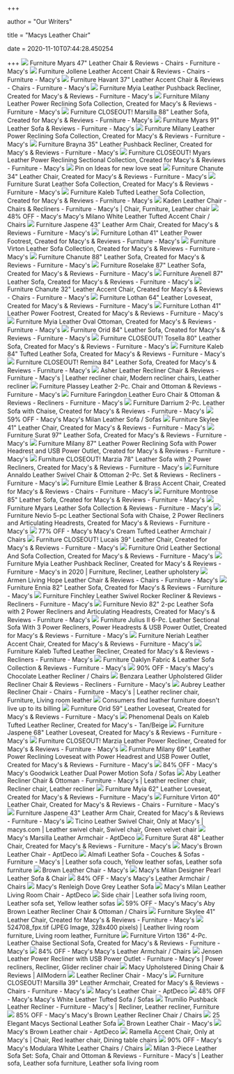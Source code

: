 +++
        
author = "Our Writers"
        
title = "Macys Leather Chair"
        
date = 2020-11-10T07:44:28.450254
        
+++
[ ![](https://slimages.macys.com/is/image/MCY/products/1/optimized/3416981_fpx.tif?op_sharpen=1&wid=500&hei=613&fit=fit,1&$filtersm$)](https://slimages.macys.com/is/image/MCY/products/1/optimized/3416981_fpx.tif?op_sharpen=1&wid=500&hei=613&fit=fit,1&$filtersm$) Furniture Myars 47" Leather Chair & Reviews - Chairs - Furniture - Macy's
[ ![](https://slimages.macys.com/is/image/MCY/products/4/optimized/8358894_fpx.tif?op_sharpen=1&wid=500&hei=613&fit=fit,1&$filtersm$)](https://slimages.macys.com/is/image/MCY/products/4/optimized/8358894_fpx.tif?op_sharpen=1&wid=500&hei=613&fit=fit,1&$filtersm$) Furniture Jollene Leather Accent Chair & Reviews - Chairs - Furniture -  Macy's
[ ![](https://slimages.macys.com/is/image/MCY/products/4/optimized/10442124_fpx.tif?op_sharpen=1&wid=500&hei=613&fit=fit,1&$filtersm$)](https://slimages.macys.com/is/image/MCY/products/4/optimized/10442124_fpx.tif?op_sharpen=1&wid=500&hei=613&fit=fit,1&$filtersm$) Furniture Havant 37" Leather Accent Chair & Reviews - Chairs - Furniture -  Macy's
[ ![](https://slimages.macys.com/is/image/MCY/products/2/optimized/8507942_fpx.tif?op_sharpen=1&wid=500&hei=613&fit=fit,1&$filtersm$)](https://slimages.macys.com/is/image/MCY/products/2/optimized/8507942_fpx.tif?op_sharpen=1&wid=500&hei=613&fit=fit,1&$filtersm$) Furniture Myia Leather Pushback Recliner, Created for Macy's & Reviews -  Furniture - Macy's
[ ![](https://slimages.macys.com/is/image/MCY/products/3/optimized/9690093_fpx.tif?op_sharpen=1&wid=500&hei=613&fit=fit,1&$filtersm$)](https://slimages.macys.com/is/image/MCY/products/3/optimized/9690093_fpx.tif?op_sharpen=1&wid=500&hei=613&fit=fit,1&$filtersm$) Furniture Milany Leather Power Reclining Sofa Collection, Created for Macy's  & Reviews - Furniture - Macy's
[ ![](https://slimages.macys.com/is/image/MCY/products/0/optimized/8864420_fpx.tif?op_sharpen=1&wid=500&hei=613&fit=fit,1&$filtersm$)](https://slimages.macys.com/is/image/MCY/products/0/optimized/8864420_fpx.tif?op_sharpen=1&wid=500&hei=613&fit=fit,1&$filtersm$) Furniture CLOSEOUT! Marsilla 88" Leather Sofa, Created for Macy's & Reviews  - Furniture - Macy's
[ ![](https://slimages.macys.com/is/image/MCY/products/1/optimized/3417051_fpx.tif?op_sharpen=1&wid=500&hei=613&fit=fit,1&$filtersm$)](https://slimages.macys.com/is/image/MCY/products/1/optimized/3417051_fpx.tif?op_sharpen=1&wid=500&hei=613&fit=fit,1&$filtersm$) Furniture Myars 91" Leather Sofa & Reviews - Furniture - Macy's
[ ![](https://slimages.macys.com/is/image/MCY/products/7/optimized/9850007_fpx.tif)](https://slimages.macys.com/is/image/MCY/products/7/optimized/9850007_fpx.tif) Furniture Milany Leather Power Reclining Sofa Collection, Created for Macy's  & Reviews - Furniture - Macy's
[ ![](https://slimages.macys.com/is/image/MCY/products/4/optimized/16532674_fpx.tif?op_sharpen=1&wid=500&hei=613&fit=fit,1&$filtersm$)](https://slimages.macys.com/is/image/MCY/products/4/optimized/16532674_fpx.tif?op_sharpen=1&wid=500&hei=613&fit=fit,1&$filtersm$) Furniture Brayna 35" Leather Pushback Recliner, Created for Macy's &  Reviews - Furniture - Macy's
[ ![](https://slimages.macys.com/is/image/MCY/products/4/optimized/9319614_fpx.tif?op_sharpen=1&wid=500&hei=613&fit=fit,1&$filtersm$)](https://slimages.macys.com/is/image/MCY/products/4/optimized/9319614_fpx.tif?op_sharpen=1&wid=500&hei=613&fit=fit,1&$filtersm$) Furniture CLOSEOUT! Myars Leather Power Reclining Sectional Collection,  Created for Macy's & Reviews - Furniture - Macy's
[ ![](https://i.pinimg.com/originals/c8/bf/fa/c8bffae2c24a861879cd542c3760e3e4.jpg)](https://i.pinimg.com/originals/c8/bf/fa/c8bffae2c24a861879cd542c3760e3e4.jpg) Pin on Ideas for new love seat
[ ![](https://slimages.macys.com/is/image/MCY/products/2/optimized/14565422_fpx.tif?op_sharpen=1&wid=500&hei=613&fit=fit,1&$filtersm$)](https://slimages.macys.com/is/image/MCY/products/2/optimized/14565422_fpx.tif?op_sharpen=1&wid=500&hei=613&fit=fit,1&$filtersm$) Furniture Chanute 34" Leather Chair, Created for Macy's & Reviews -  Furniture - Macy's
[ ![](https://slimages.macys.com/is/image/MCY/products/2/optimized/13065982_fpx.tif)](https://slimages.macys.com/is/image/MCY/products/2/optimized/13065982_fpx.tif) Furniture Surat Leather Sofa Collection, Created for Macy's & Reviews -  Furniture - Macy's
[ ![](https://slimages.macys.com/is/image/MCY/products/8/optimized/15800048_fpx.tif?op_sharpen=1&wid=500&hei=613&fit=fit,1&$filtersm$)](https://slimages.macys.com/is/image/MCY/products/8/optimized/15800048_fpx.tif?op_sharpen=1&wid=500&hei=613&fit=fit,1&$filtersm$) Furniture Kaleb Tufted Leather Sofa Collection, Created for Macy's &  Reviews - Furniture - Macy's
[ ![](https://i.pinimg.com/originals/61/66/e8/6166e80028756e33ffa152d9ffb40182.jpg)](https://i.pinimg.com/originals/61/66/e8/6166e80028756e33ffa152d9ffb40182.jpg) Kaden Leather Chair - Chairs & Recliners - Furniture - Macy's | Chair,  Furniture, Leather chair
[ ![](https://images.kaiyo.com/30936/macys/chairs/accent-chairs/macys-milano-white-leather-tufted-accent-chair.jpeg)](https://images.kaiyo.com/30936/macys/chairs/accent-chairs/macys-milano-white-leather-tufted-accent-chair.jpeg) 48% OFF - Macy's Macy's Milano White Leather Tufted Accent Chair / Chairs
[ ![](https://slimages.macys.com/is/image/MCY/products/5/optimized/14857305_fpx.tif?op_sharpen=1&wid=500&hei=613&fit=fit,1&$filtersm$)](https://slimages.macys.com/is/image/MCY/products/5/optimized/14857305_fpx.tif?op_sharpen=1&wid=500&hei=613&fit=fit,1&$filtersm$) Furniture Jaspene 43" Leather Arm Chair, Created for Macy's & Reviews -  Furniture - Macy's
[ ![](https://slimages.macys.com/is/image/MCY/products/7/optimized/13799907_fpx.tif?op_sharpen=1&wid=500&hei=613&fit=fit,1&$filtersm$)](https://slimages.macys.com/is/image/MCY/products/7/optimized/13799907_fpx.tif?op_sharpen=1&wid=500&hei=613&fit=fit,1&$filtersm$) Furniture Lothan 41" Leather Power Footrest, Created for Macy's & Reviews -  Furniture - Macy's
[ ![](https://slimages.macys.com/is/image/MCY/products/2/optimized/13080992_fpx.tif)](https://slimages.macys.com/is/image/MCY/products/2/optimized/13080992_fpx.tif) Furniture Virton Leather Sofa Collection, Created for Macy's & Reviews -  Furniture - Macy's
[ ![](https://slimages.macys.com/is/image/MCY/products/2/optimized/13940532_fpx.tif?op_sharpen=1&wid=500&hei=613&fit=fit,1&$filtersm$)](https://slimages.macys.com/is/image/MCY/products/2/optimized/13940532_fpx.tif?op_sharpen=1&wid=500&hei=613&fit=fit,1&$filtersm$) Furniture Chanute 88" Leather Sofa, Created for Macy's & Reviews - Furniture  - Macy's
[ ![](https://slimages.macys.com/is/image/MCY/products/4/optimized/8667704_fpx.tif?op_sharpen=1&wid=500&hei=613&fit=fit,1&$filtersm$)](https://slimages.macys.com/is/image/MCY/products/4/optimized/8667704_fpx.tif?op_sharpen=1&wid=500&hei=613&fit=fit,1&$filtersm$) Furniture Roselake 87" Leather Sofa, Created for Macy's & Reviews -  Furniture - Macy's
[ ![](https://slimages.macys.com/is/image/MCY/products/1/optimized/9804051_fpx.tif?op_sharpen=1&wid=500&hei=613&fit=fit,1&$filtersm$)](https://slimages.macys.com/is/image/MCY/products/1/optimized/9804051_fpx.tif?op_sharpen=1&wid=500&hei=613&fit=fit,1&$filtersm$) Furniture Avenell 87" Leather Sofa, Created for Macy's & Reviews - Furniture  - Macy's
[ ![](https://slimages.macys.com/is/image/MCY/products/6/optimized/13939356_fpx.tif?$filterlrg$&wid=327)](https://slimages.macys.com/is/image/MCY/products/6/optimized/13939356_fpx.tif?$filterlrg$&wid=327) Furniture Chanute 32" Leather Accent Chair, Created for Macy's & Reviews -  Chairs - Furniture - Macy's
[ ![](https://slimages.macys.com/is/image/MCY/products/4/optimized/13914234_fpx.tif?op_sharpen=1&wid=500&hei=613&fit=fit,1&$filtersm$)](https://slimages.macys.com/is/image/MCY/products/4/optimized/13914234_fpx.tif?op_sharpen=1&wid=500&hei=613&fit=fit,1&$filtersm$) Furniture Lothan 64" Leather Loveseat, Created for Macy's & Reviews -  Furniture - Macy's
[ ![](https://slimages.macys.com/is/image/MCY/products/7/optimized/13799907_fpx.tif)](https://slimages.macys.com/is/image/MCY/products/7/optimized/13799907_fpx.tif) Furniture Lothan 41" Leather Power Footrest, Created for Macy's & Reviews -  Furniture - Macy's
[ ![](https://slimages.macys.com/is/image/MCY/products/5/optimized/8580755_fpx.tif?op_sharpen=1&wid=500&hei=613&fit=fit,1&$filtersm$)](https://slimages.macys.com/is/image/MCY/products/5/optimized/8580755_fpx.tif?op_sharpen=1&wid=500&hei=613&fit=fit,1&$filtersm$) Furniture Myia Leather Oval Ottoman, Created for Macy's & Reviews -  Furniture - Macy's
[ ![](https://slimages.macys.com/is/image/MCY/products/2/optimized/9706412_fpx.tif?op_sharpen=1&wid=500&hei=613&fit=fit,1&$filtersm$)](https://slimages.macys.com/is/image/MCY/products/2/optimized/9706412_fpx.tif?op_sharpen=1&wid=500&hei=613&fit=fit,1&$filtersm$) Furniture Orid 84" Leather Sofa, Created for Macy's & Reviews - Furniture -  Macy's
[ ![](https://slimages.macys.com/is/image/MCY/products/2/optimized/10100892_fpx.tif?op_sharpen=1&wid=500&hei=613&fit=fit,1&$filtersm$)](https://slimages.macys.com/is/image/MCY/products/2/optimized/10100892_fpx.tif?op_sharpen=1&wid=500&hei=613&fit=fit,1&$filtersm$) Furniture CLOSEOUT! Tosella 80" Leather Sofa, Created for Macy's & Reviews  - Furniture - Macy's
[ ![](https://slimages.macys.com/is/image/MCY/products/6/optimized/9491996_fpx.tif?op_sharpen=1&wid=500&hei=613&fit=fit,1&$filtersm$)](https://slimages.macys.com/is/image/MCY/products/6/optimized/9491996_fpx.tif?op_sharpen=1&wid=500&hei=613&fit=fit,1&$filtersm$) Furniture Kaleb 84" Tufted Leather Sofa, Created for Macy's & Reviews -  Furniture - Macy's
[ ![](https://slimages.macys.com/is/image/MCY/products/6/optimized/9389426_fpx.tif?op_sharpen=1&wid=500&hei=613&fit=fit,1&$filtersm$)](https://slimages.macys.com/is/image/MCY/products/6/optimized/9389426_fpx.tif?op_sharpen=1&wid=500&hei=613&fit=fit,1&$filtersm$) Furniture CLOSEOUT! Remina 84" Leather Sofa, Created for Macy's & Reviews -  Furniture - Macy's
[ ![](https://i.pinimg.com/originals/16/a0/e8/16a0e807c40f256ccaf51e8828770cd3.jpg)](https://i.pinimg.com/originals/16/a0/e8/16a0e807c40f256ccaf51e8828770cd3.jpg) Asher Leather Recliner Chair & Reviews - Furniture - Macy's | Leather  recliner chair, Modern recliner chairs, Leather recliner
[ ![](https://slimages.macysassets.com/is/image/MCY/products/7/optimized/12298937_fpx.tif?op_sharpen=1&wid=500&hei=613&fit=fit,1&$filtersm$)](https://slimages.macysassets.com/is/image/MCY/products/7/optimized/12298937_fpx.tif?op_sharpen=1&wid=500&hei=613&fit=fit,1&$filtersm$) Furniture Plassey Leather 2-Pc. Chair and Ottoman & Reviews - Furniture -  Macy's
[ ![](https://slimages.macys.com/is/image/MCY/products/1/optimized/10453651_fpx.tif?$filterlrg$&wid=327)](https://slimages.macys.com/is/image/MCY/products/1/optimized/10453651_fpx.tif?$filterlrg$&wid=327) Furniture Faringdon Leather Euro Chair & Ottoman & Reviews - Recliners -  Furniture - Macy's
[ ![](https://slimages.macys.com/is/image/MCY/products/1/optimized/16383331_fpx.tif?op_sharpen=1&wid=500&hei=613&fit=fit,1&$filtersm$)](https://slimages.macys.com/is/image/MCY/products/1/optimized/16383331_fpx.tif?op_sharpen=1&wid=500&hei=613&fit=fit,1&$filtersm$) Furniture Darrium 2-Pc. Leather Sofa with Chaise, Created for Macy's &  Reviews - Furniture - Macy's
[ ![](https://images.kaiyo.com/23084/macys/sofas/classic-sofas/used-macys-milan-leather-sofa.jpeg)](https://images.kaiyo.com/23084/macys/sofas/classic-sofas/used-macys-milan-leather-sofa.jpeg) 59% OFF - Macy's Macy's Milan Leather Sofa / Sofas
[ ![](https://slimages.macysassets.com/is/image/MCY/products/6/optimized/17880706_fpx.tif?op_sharpen=1&wid=500&hei=613&fit=fit,1&$filtersm$)](https://slimages.macysassets.com/is/image/MCY/products/6/optimized/17880706_fpx.tif?op_sharpen=1&wid=500&hei=613&fit=fit,1&$filtersm$) Furniture Skylee 41" Leather Chair, Created for Macy's & Reviews - Furniture  - Macy's
[ ![](https://slimages.macys.com/is/image/MCY/products/8/optimized/12641638_fpx.tif?op_sharpen=1&wid=500&hei=613&fit=fit,1&$filtersm$)](https://slimages.macys.com/is/image/MCY/products/8/optimized/12641638_fpx.tif?op_sharpen=1&wid=500&hei=613&fit=fit,1&$filtersm$) Furniture Surat 97" Leather Sofa, Created for Macy's & Reviews - Furniture  - Macy's
[ ![](https://slimages.macys.com/is/image/MCY/products/7/optimized/9849817_fpx.tif?op_sharpen=1&wid=500&hei=613&fit=fit,1&$filtersm$)](https://slimages.macys.com/is/image/MCY/products/7/optimized/9849817_fpx.tif?op_sharpen=1&wid=500&hei=613&fit=fit,1&$filtersm$) Furniture Milany 87" Leather Power Reclining Sofa with Power Headrest and  USB Power Outlet, Created for Macy's & Reviews - Furniture - Macy's
[ ![](https://slimages.macys.com/is/image/MCY/products/6/optimized/3955496_fpx.tif?op_sharpen=1&wid=500&hei=613&fit=fit,1&$filtersm$)](https://slimages.macys.com/is/image/MCY/products/6/optimized/3955496_fpx.tif?op_sharpen=1&wid=500&hei=613&fit=fit,1&$filtersm$) Furniture CLOSEOUT! Marzia 78" Leather Sofa with 2 Power Recliners, Created  for Macy's & Reviews - Furniture - Macy's
[ ![](https://slimages.macys.com/is/image/MCY/products/5/optimized/12800315_fpx.tif?op_sharpen=1&wid=500&hei=613&fit=fit,1&$filtersm$)](https://slimages.macys.com/is/image/MCY/products/5/optimized/12800315_fpx.tif?op_sharpen=1&wid=500&hei=613&fit=fit,1&$filtersm$) Furniture Annaldo Leather Swivel Chair & Ottoman 2-Pc. Set & Reviews -  Recliners - Furniture - Macy's
[ ![](https://slimages.macys.com/is/image/MCY/products/5/optimized/9489075_fpx.tif?op_sharpen=1&wid=500&hei=613&fit=fit,1&$filtersm$)](https://slimages.macys.com/is/image/MCY/products/5/optimized/9489075_fpx.tif?op_sharpen=1&wid=500&hei=613&fit=fit,1&$filtersm$) Furniture Elmie Leather & Brass Accent Chair, Created for Macy's & Reviews  - Chairs - Furniture - Macy's
[ ![](https://slimages.macys.com/is/image/MCY/products/8/optimized/9671468_fpx.tif?op_sharpen=1&wid=500&hei=613&fit=fit,1&$filtersm$)](https://slimages.macys.com/is/image/MCY/products/8/optimized/9671468_fpx.tif?op_sharpen=1&wid=500&hei=613&fit=fit,1&$filtersm$) Furniture Montrose 85" Leather Sofa, Created for Macy's & Reviews -  Furniture - Macy's
[ ![](https://slimages.macys.com/is/image/MCY/products/9/optimized/3581319_fpx.tif)](https://slimages.macys.com/is/image/MCY/products/9/optimized/3581319_fpx.tif) Furniture Myars Leather Sofa Collection & Reviews - Furniture - Macy's
[ ![](https://slimages.macys.com/is/image/MCY/products/3/optimized/8539763_fpx.tif?op_sharpen=1&wid=500&hei=613&fit=fit,1&$filtersm$)](https://slimages.macys.com/is/image/MCY/products/3/optimized/8539763_fpx.tif?op_sharpen=1&wid=500&hei=613&fit=fit,1&$filtersm$) Furniture Nevio 5-pc Leather Sectional Sofa with Chaise, 2 Power Recliners  and Articulating Headrests, Created for Macy's & Reviews - Furniture -  Macy's
[ ![](https://images.kaiyo.com/34180/macys/chairs/accent-chairs/used-macys-cream-tufted-leather-armchair.jpeg)](https://images.kaiyo.com/34180/macys/chairs/accent-chairs/used-macys-cream-tufted-leather-armchair.jpeg) 77% OFF - Macy's Macy's Cream Tufted Leather Armchair / Chairs
[ ![](https://slimages.macys.com/is/image/MCY/products/5/optimized/13337115_fpx.tif?op_sharpen=1&wid=500&hei=613&fit=fit,1&$filtersm$)](https://slimages.macys.com/is/image/MCY/products/5/optimized/13337115_fpx.tif?op_sharpen=1&wid=500&hei=613&fit=fit,1&$filtersm$) Furniture CLOSEOUT! Lucais 39" Leather Chair, Created for Macy's & Reviews  - Furniture - Macy's
[ ![](https://slimages.macys.com/is/image/MCY/products/1/optimized/9549651_fpx.tif?op_sharpen=1&wid=500&hei=613&fit=fit,1&$filtersm$)](https://slimages.macys.com/is/image/MCY/products/1/optimized/9549651_fpx.tif?op_sharpen=1&wid=500&hei=613&fit=fit,1&$filtersm$) Furniture Orid Leather Sectional And Sofa Collection, Created for Macy's &  Reviews - Furniture - Macy's
[ ![](https://i.pinimg.com/originals/80/bc/83/80bc8326516330d6025a09f1e5c8f8e8.jpg)](https://i.pinimg.com/originals/80/bc/83/80bc8326516330d6025a09f1e5c8f8e8.jpg) Furniture Myia Leather Pushback Recliner, Created for Macy's & Reviews -  Furniture - Macy's in 2020 | Furniture, Recliner, Leather upholstery
[ ![](https://slimages.macysassets.com/is/image/MCY/products/1/optimized/11939271_fpx.tif?op_sharpen=1&wid=500&hei=613&fit=fit,1&$filtersm$)](https://slimages.macysassets.com/is/image/MCY/products/1/optimized/11939271_fpx.tif?op_sharpen=1&wid=500&hei=613&fit=fit,1&$filtersm$) Armen Living Hope Leather Chair & Reviews - Chairs - Furniture - Macy's
[ ![](https://slimages.macys.com/is/image/MCY/products/5/optimized/9707625_fpx.tif?op_sharpen=1&wid=500&hei=613&fit=fit,1&$filtersm$)](https://slimages.macys.com/is/image/MCY/products/5/optimized/9707625_fpx.tif?op_sharpen=1&wid=500&hei=613&fit=fit,1&$filtersm$) Furniture Ennia 82" Leather Sofa, Created for Macy's & Reviews - Furniture  - Macy's
[ ![](https://slimages.macys.com/is/image/MCY/products/9/optimized/9752739_fpx.tif?op_sharpen=1&wid=500&hei=613&fit=fit,1&$filtersm$)](https://slimages.macys.com/is/image/MCY/products/9/optimized/9752739_fpx.tif?op_sharpen=1&wid=500&hei=613&fit=fit,1&$filtersm$) Furniture Finchley Leather Swivel Rocker Recliner & Reviews - Recliners -  Furniture - Macy's
[ ![](https://slimages.macys.com/is/image/MCY/products/0/optimized/8023170_fpx.tif?op_sharpen=1&wid=500&hei=613&fit=fit,1&$filtersm$)](https://slimages.macys.com/is/image/MCY/products/0/optimized/8023170_fpx.tif?op_sharpen=1&wid=500&hei=613&fit=fit,1&$filtersm$) Furniture Nevio 82" 2-pc Leather Sofa with 2 Power Recliners and  Articulating Headrests, Created for Macy's & Reviews - Furniture - Macy's
[ ![](https://slimages.macys.com/is/image/MCY/products/5/optimized/9702165_fpx.tif?op_sharpen=1&wid=500&hei=613&fit=fit,1&$filtersm$)](https://slimages.macys.com/is/image/MCY/products/5/optimized/9702165_fpx.tif?op_sharpen=1&wid=500&hei=613&fit=fit,1&$filtersm$) Furniture Julius II 6-Pc. Leather Sectional Sofa With 3 Power Recliners,  Power Headrests & USB Power Outlet, Created for Macy's & Reviews - Furniture  - Macy's
[ ![](https://slimages.macys.com/is/image/MCY/products/2/optimized/9978842_fpx.tif?op_sharpen=1&wid=500&hei=613&fit=fit,1&$filtersm$)](https://slimages.macys.com/is/image/MCY/products/2/optimized/9978842_fpx.tif?op_sharpen=1&wid=500&hei=613&fit=fit,1&$filtersm$) Furniture Neriah Leather Accent Chair, Created for Macy's & Reviews -  Furniture - Macy's
[ ![](https://slimages.macys.com/is/image/MCY/products/8/optimized/9492048_fpx.tif)](https://slimages.macys.com/is/image/MCY/products/8/optimized/9492048_fpx.tif) Furniture Kaleb Tufted Leather Recliner, Created for Macy's & Reviews -  Recliners - Furniture - Macy's
[ ![](https://slimages.macys.com/is/image/MCY/products/5/optimized/9549715_fpx.tif?op_sharpen=1&wid=500&hei=613&fit=fit,1&$filtersm$)](https://slimages.macys.com/is/image/MCY/products/5/optimized/9549715_fpx.tif?op_sharpen=1&wid=500&hei=613&fit=fit,1&$filtersm$) Furniture Oaklyn Fabric & Leather Sofa Collection & Reviews - Furniture -  Macy's
[ ![](https://images.kaiyo.com/36693/macy-s/chairs/recliners/macy-s-chocolate-leather-recliner.jpeg)](https://images.kaiyo.com/36693/macy-s/chairs/recliners/macy-s-chocolate-leather-recliner.jpeg) 90% OFF - Macy's Macy's Chocolate Leather Recliner / Chairs
[ ![](https://slimages.macysassets.com/is/image/MCY/products/4/optimized/11801634_fpx.tif?op_sharpen=1&wid=500&hei=613&fit=fit,1&$filtersm$)](https://slimages.macysassets.com/is/image/MCY/products/4/optimized/11801634_fpx.tif?op_sharpen=1&wid=500&hei=613&fit=fit,1&$filtersm$) Benzara Leather Upholstered Glider Recliner Chair & Reviews - Recliners -  Furniture - Macy's
[ ![](https://i.pinimg.com/originals/89/be/68/89be68fe04827d07872eb3bd836b32a4.jpg)](https://i.pinimg.com/originals/89/be/68/89be68fe04827d07872eb3bd836b32a4.jpg) Aubrey Leather Recliner Chair - Chairs - Furniture - Macy's | Leather  recliner chair, Furniture, Living room leather
[ ![](https://media.consumeraffairs.com/files/cache/news/macys-leather-sofa_medium.jpg)](https://media.consumeraffairs.com/files/cache/news/macys-leather-sofa_medium.jpg) Consumers find leather furniture doesn't live up to its billing
[ ![](https://slimages.macys.com/is/image/MCY/products/4/optimized/9693604_fpx.tif?op_sharpen=1&wid=500&hei=613&fit=fit,1&$filtersm$)](https://slimages.macys.com/is/image/MCY/products/4/optimized/9693604_fpx.tif?op_sharpen=1&wid=500&hei=613&fit=fit,1&$filtersm$) Furniture Orid 59" Leather Loveseat, Created for Macy's & Reviews -  Furniture - Macy's
[ ![](https://images.prod.meredith.com/product/5ce2a605d04e75d86a022bf4e7429a0b/1510861446215/l/kaleb-tufted-leather-recliner-created-for-macys-tan-beige)](https://images.prod.meredith.com/product/5ce2a605d04e75d86a022bf4e7429a0b/1510861446215/l/kaleb-tufted-leather-recliner-created-for-macys-tan-beige) Phenomenal Deals on Kaleb Tufted Leather Recliner, Created for Macy's -  Tan/Beige
[ ![](https://slimages.macys.com/is/image/MCY/products/0/optimized/14856950_fpx.tif?op_sharpen=1&wid=500&hei=613&fit=fit,1&$filtersm$)](https://slimages.macys.com/is/image/MCY/products/0/optimized/14856950_fpx.tif?op_sharpen=1&wid=500&hei=613&fit=fit,1&$filtersm$) Furniture Jaspene 68" Leather Loveseat, Created for Macy's & Reviews -  Furniture - Macy's
[ ![](https://slimages.macys.com/is/image/MCY/products/5/optimized/3766815_fpx.tif?op_sharpen=1&wid=500&hei=613&fit=fit,1&$filtersm$)](https://slimages.macys.com/is/image/MCY/products/5/optimized/3766815_fpx.tif?op_sharpen=1&wid=500&hei=613&fit=fit,1&$filtersm$) Furniture CLOSEOUT! Marzia Leather Power Recliner, Created for Macy's &  Reviews - Furniture - Macy's
[ ![](https://slimages.macys.com/is/image/MCY/products/3/optimized/9827523_fpx.tif?op_sharpen=1&wid=500&hei=613&fit=fit,1&$filtersm$)](https://slimages.macys.com/is/image/MCY/products/3/optimized/9827523_fpx.tif?op_sharpen=1&wid=500&hei=613&fit=fit,1&$filtersm$) Furniture Milany 69" Leather Power Reclining Loveseat with Power Headrest  and USB Power Outlet, Created for Macy's & Reviews - Furniture - Macy's
[ ![](https://images.kaiyo.com/112102/macys/sofas/classic-sofas/sell-macys-goodwick-leather-dual-power-motion-sofa.jpeg)](https://images.kaiyo.com/112102/macys/sofas/classic-sofas/sell-macys-goodwick-leather-dual-power-motion-sofa.jpeg) 84% OFF - Macy's Macy's Goodwick Leather Dual Power Motion Sofa / Sofas
[ ![](https://i.pinimg.com/originals/78/49/2a/78492af044bb00a5573ca361eb4fd049.jpg)](https://i.pinimg.com/originals/78/49/2a/78492af044bb00a5573ca361eb4fd049.jpg) Aby Leather Recliner Chair & Ottoman - Furniture - Macy's | Leather  recliner chair, Recliner chair, Leather recliner
[ ![](https://slimages.macys.com/is/image/MCY/products/8/optimized/8455038_fpx.tif?op_sharpen=1&wid=500&hei=613&fit=fit,1&$filtersm$)](https://slimages.macys.com/is/image/MCY/products/8/optimized/8455038_fpx.tif?op_sharpen=1&wid=500&hei=613&fit=fit,1&$filtersm$) Furniture Myia 62" Leather Loveseat, Created for Macy's & Reviews -  Furniture - Macy's
[ ![](https://slimages.macys.com/is/image/MCY/products/0/optimized/12766470_fpx.tif?op_sharpen=1&wid=500&hei=613&fit=fit,1&$filtersm$)](https://slimages.macys.com/is/image/MCY/products/0/optimized/12766470_fpx.tif?op_sharpen=1&wid=500&hei=613&fit=fit,1&$filtersm$) Furniture Virton 40" Leather Chair, Created for Macy's & Reviews - Chairs -  Furniture - Macy's
[ ![](https://slimages.macys.com/is/image/MCY/products/9/optimized/14565719_fpx.tif?op_sharpen=1&wid=500&hei=613&fit=fit,1&$filtersm$)](https://slimages.macys.com/is/image/MCY/products/9/optimized/14565719_fpx.tif?op_sharpen=1&wid=500&hei=613&fit=fit,1&$filtersm$) Furniture Jaspene 43" Leather Arm Chair, Created for Macy's & Reviews -  Furniture - Macy's
[ ![](https://i.pinimg.com/originals/87/42/62/874262dd528ed111e60eeaa8297e801c.jpg)](https://i.pinimg.com/originals/87/42/62/874262dd528ed111e60eeaa8297e801c.jpg) Ticino Leather Swivel Chair, Only at Macy's | macys.com | Leather swivel  chair, Swivel chair, Green velvet chair
[ ![](https://d6qwfb5pdou4u.cloudfront.net/product-images/6360001-6370000/6361495/15905922954942f890c80b7f22cc51bce1f5a2f41c/1500-1500-frame-0.jpg)](https://d6qwfb5pdou4u.cloudfront.net/product-images/6360001-6370000/6361495/15905922954942f890c80b7f22cc51bce1f5a2f41c/1500-1500-frame-0.jpg) Macy's Marsilla Leather Armchair - AptDeco
[ ![](https://slimages.macys.com/is/image/MCY/products/7/optimized/12334357_fpx.tif?$filterlrg$&wid=327)](https://slimages.macys.com/is/image/MCY/products/7/optimized/12334357_fpx.tif?$filterlrg$&wid=327) Furniture Surat 48" Leather Chair, Created for Macy's & Reviews - Furniture  - Macy's
[ ![](https://d6qwfb5pdou4u.cloudfront.net/product-images/410001-420000/418638/1473431804be8338e9c9d7986134b48edb44a556f8/1500-1500-frame-0.jpg)](https://d6qwfb5pdou4u.cloudfront.net/product-images/410001-420000/418638/1473431804be8338e9c9d7986134b48edb44a556f8/1500-1500-frame-0.jpg) Macy's Brown Leather Chair - AptDeco
[ ![](https://i.pinimg.com/originals/2a/9d/18/2a9d1849c1d7037dabba799f1fb4dce0.jpg)](https://i.pinimg.com/originals/2a/9d/18/2a9d1849c1d7037dabba799f1fb4dce0.jpg) Almafi Leather Sofa - Couches & Sofas - Furniture - Macy's | Leather sofa  couch, Yellow leather sofas, Leather sofa furniture
[ ![](https://slimages.macysassets.com/is/image/MCY/products/7/optimized/16499397_fpx.tif?$browse$&wid=224&fmt=jpeg)](https://slimages.macysassets.com/is/image/MCY/products/7/optimized/16499397_fpx.tif?$browse$&wid=224&fmt=jpeg) Brown Leather Chair - Macy's
[ ![](https://www.homestead.com/~site/ecomm/media/image/397318/o)](https://www.homestead.com/~site/ecomm/media/image/397318/o) Macy's Milan Designer Pearl Leather Sofa &amp; Chair
[ ![](https://images.kaiyo.com/87599/macys/chairs/accent-chairs/shop-macy-s-leather-armchair.jpeg)](https://images.kaiyo.com/87599/macys/chairs/accent-chairs/shop-macy-s-leather-armchair.jpeg) 84% OFF - Macy's Macy's Leather Armchair / Chairs
[ ![](https://www.homestead.com/~site/ecomm/media/image/391813/o)](https://www.homestead.com/~site/ecomm/media/image/391813/o) Macy's Renleigh Dove Grey Leather Sofa
[ ![](https://d6qwfb5pdou4u.cloudfront.net/product-images/690001-700000/695532/1486188173edb1156bf6de657cf0e01c77c0d3061c/1500-1500-frame-0.jpg)](https://d6qwfb5pdou4u.cloudfront.net/product-images/690001-700000/695532/1486188173edb1156bf6de657cf0e01c77c0d3061c/1500-1500-frame-0.jpg) Macy's Milan Leather Living Room Chair - AptDeco
[ ![](https://i.pinimg.com/originals/32/1e/b3/321eb365b1cd949d0b6797cf3edffe2f.jpg)](https://i.pinimg.com/originals/32/1e/b3/321eb365b1cd949d0b6797cf3edffe2f.jpg) Side chair | Leather sofa living room, Leather sofa set, Yellow leather  sofas
[ ![](https://images.kaiyo.com/23558/macys/chairs/recliners/macys-aby-brown-leather-recliner-chair-and-ottoman-second-hand.jpeg)](https://images.kaiyo.com/23558/macys/chairs/recliners/macys-aby-brown-leather-recliner-chair-and-ottoman-second-hand.jpeg) 59% OFF - Macy's Macy's Aby Brown Leather Recliner Chair & Ottoman / Chairs
[ ![](https://slimages.macysassets.com/is/image/MCY/products/4/optimized/17866444_fpx.tif?op_sharpen=1&wid=500&hei=613&fit=fit,1&$filtersm$)](https://slimages.macysassets.com/is/image/MCY/products/4/optimized/17866444_fpx.tif?op_sharpen=1&wid=500&hei=613&fit=fit,1&$filtersm$) Furniture Skylee 41" Leather Chair, Created for Macy's & Reviews - Furniture  - Macy's
[ ![](https://i.pinimg.com/originals/1c/81/68/1c8168a4888117380b711e2a1c7a3a89.jpg)](https://i.pinimg.com/originals/1c/81/68/1c8168a4888117380b711e2a1c7a3a89.jpg) 524708_fpx.tif (JPEG Image, 328x400 pixels) | Leather living room furniture,  Living room leather, Furniture
[ ![](https://slimages.macys.com/is/image/MCY/products/3/optimized/12765613_fpx.tif)](https://slimages.macys.com/is/image/MCY/products/3/optimized/12765613_fpx.tif) Furniture Virton 136" 4-Pc. Leather Chaise Sectional Sofa, Created for  Macy's & Reviews - Furniture - Macy's
[ ![](https://images.kaiyo.com/87599/macys/chairs/accent-chairs/sell-macy-s-leather-armchair.jpeg)](https://images.kaiyo.com/87599/macys/chairs/accent-chairs/sell-macy-s-leather-armchair.jpeg) 84% OFF - Macy's Macy's Leather Armchair / Chairs
[ ![](https://i.pinimg.com/originals/cc/58/0e/cc580e4063d163a0755a1ca64722b2a5.jpg)](https://i.pinimg.com/originals/cc/58/0e/cc580e4063d163a0755a1ca64722b2a5.jpg) Jensen Leather Power Recliner with USB Power Outlet - Furniture - Macy's |  Power recliners, Recliner, Glider recliner chair
[ ![](https://secure.img1-fg.wfcdn.com/im/48591393/compr-r85/9325/93258442/macy-upholstered-dining-chair.jpg)](https://secure.img1-fg.wfcdn.com/im/48591393/compr-r85/9325/93258442/macy-upholstered-dining-chair.jpg) Macy Upholstered Dining Chair & Reviews | AllModern
[ ![](https://slimages.macysassets.com/is/image/MCY/products/5/optimized/17534075_fpx.tif?$browse$&wid=224&fmt=jpeg)](https://slimages.macysassets.com/is/image/MCY/products/5/optimized/17534075_fpx.tif?$browse$&wid=224&fmt=jpeg) Leather Recliner Chair - Macy's
[ ![](https://i.pinimg.com/originals/44/78/bd/4478bd0f47f214e182deb0ebdf813086.webp)](https://i.pinimg.com/originals/44/78/bd/4478bd0f47f214e182deb0ebdf813086.webp) Furniture CLOSEOUT! Marsilla 39" Leather Armchair, Created for Macy's &  Reviews - Chairs - Furniture - Macy's
[ ![](https://d6qwfb5pdou4u.cloudfront.net/product-images/30001-40000/34039/1407841986bfd8f5f4eefeca6a3ca9344bf2ab7f4d/1500-1500-frame-0.jpg)](https://d6qwfb5pdou4u.cloudfront.net/product-images/30001-40000/34039/1407841986bfd8f5f4eefeca6a3ca9344bf2ab7f4d/1500-1500-frame-0.jpg) Macy's Leather Chair - AptDeco
[ ![](https://images.kaiyo.com/30166/macys/sofas/classic-sofas/buy-macys-white-leather-tufted-sofa.jpeg)](https://images.kaiyo.com/30166/macys/sofas/classic-sofas/buy-macys-white-leather-tufted-sofa.jpeg) 48% OFF - Macy's Macy's White Leather Tufted Sofa / Sofas
[ ![](https://i.pinimg.com/originals/ae/3d/83/ae3d83917551afa2bfd4fcd190bc0425.jpg)](https://i.pinimg.com/originals/ae/3d/83/ae3d83917551afa2bfd4fcd190bc0425.jpg) Trumilio Pushback Leather Recliner - Furniture - Macy's | Recliner, Leather  recliner, Furniture
[ ![](https://images.kaiyo.com/62202/macys/chairs/recliners/used-macys-brown-leather-recliner-chair.jpeg)](https://images.kaiyo.com/62202/macys/chairs/recliners/used-macys-brown-leather-recliner-chair.jpeg) 85% OFF - Macy's Macy's Brown Leather Recliner Chair / Chairs
[ ![](http://whereishemsworth.com/w/2017/06/fabric-couches-macys-sofa-bed-macys-living-room-chaise-sofa-sleeper-tall-couches-chaise-sleeper-sofas-nyc-living-spaces-sofa-bed-full-size-sofa-sleeper-macys-leather-chair-sofas-and-couch.jpg)](http://whereishemsworth.com/w/2017/06/fabric-couches-macys-sofa-bed-macys-living-room-chaise-sofa-sleeper-tall-couches-chaise-sleeper-sofas-nyc-living-spaces-sofa-bed-full-size-sofa-sleeper-macys-leather-chair-sofas-and-couch.jpg) 25 Elegant Macys Sectional Leather Sofa
[ ![](https://slimages.macysassets.com/is/image/MCY/products/4/optimized/17027794_fpx.tif?$browse$&wid=224&fmt=jpeg)](https://slimages.macysassets.com/is/image/MCY/products/4/optimized/17027794_fpx.tif?$browse$&wid=224&fmt=jpeg) Brown Leather Chair - Macy's
[ ![](https://d6qwfb5pdou4u.cloudfront.net/product-images/800001-810000/808800/1490689677ff6cce0cf5888e0ed077f760b0fc3b99/1500-1500-frame-0.jpg)](https://d6qwfb5pdou4u.cloudfront.net/product-images/800001-810000/808800/1490689677ff6cce0cf5888e0ed077f760b0fc3b99/1500-1500-frame-0.jpg) Macy's Brown Leather chair - AptDeco
[ ![](https://i.pinimg.com/originals/c3/e9/50/c3e9505d8bd24eb2b39f558fef72f1e9.jpg)](https://i.pinimg.com/originals/c3/e9/50/c3e9505d8bd24eb2b39f558fef72f1e9.jpg) Ramella Accent Chair, Only at Macy's | Chair, Red leather chair, Dining  table chairs
[ ![](https://images.kaiyo.com/29418/macy-s/chairs/accent-chairs/macy-s-modulara-white-leather-chairs.jpeg)](https://images.kaiyo.com/29418/macy-s/chairs/accent-chairs/macy-s-modulara-white-leather-chairs.jpeg) 90% OFF - Macy's Macy's Modulara White Leather Chairs / Chairs
[ ![](https://i.pinimg.com/originals/ca/c5/c7/cac5c7d6c3eef65c8e713dbe11c770c2.jpg)](https://i.pinimg.com/originals/ca/c5/c7/cac5c7d6c3eef65c8e713dbe11c770c2.jpg) Milan 3-Piece Leather Sofa Set: Sofa, Chair and Ottoman & Reviews -  Furniture - Macy's | Leather sofa, Leather sofa furniture, Leather sofa  living room
